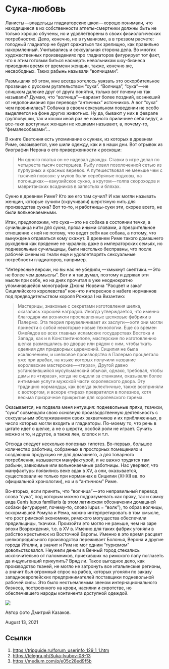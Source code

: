# Сука-любовь

Ланисты — владельцы гладиаторских школ — хорошо понимали, что
находящиеся в их собственности атлеты-смертники должны быть не только
хорошо обучены, но и удовлетворены в своих физиологических
потребностях. Дело, конечно, не в гуманизме, а в трезвом расчете:
голодный гладиатор не будет сражаться так зрелищно, как правильно
накормленный. Учитывались и сексуальная сторона дела. Во многих
художественных произведениях про гладиаторов фигурирует тот факт, что к
этим готовым биться насмерть невольникам шоу-бизнеса приводили время от
времени женщин, также, конечно же, несвободных. Таких рабынь называли
“волчицами”.

Размышляя об этом, мне всегда хотелось увязать это оскорбительное
прозвище с русским ругательством “сука”. “Волчица”, “сука” — не слишком
далекие друг от друга понятия, только вот почему их так называли?
Думаю, что “волчица” — вариант более поздний, возникший от
недопонимания при переводе “античных” источников. А вот “сука” чем
провинилась? Собачка в своем сексуальном поведении не особо выделяется
на фоне других животных. Ну да, бывают у них в феврале групповушки, так
и кошки иной раз не намного приличнее себя ведут, а все-таки доступных
женщин не кошками называют, а, почему-то, “фемалесобаками”…

В книге Светония есть упоминание о сукнах, из которых в древнем Риме,
оказывается, уже шили одежду, как и в наши дни. Вот отрывок из
биографии Нерона о его приверженности к роскоши:

>  Ни одного платья он не надевал дважды. Ставки в игре делал по
>  четыреста тысяч сестерциев. Рыбу ловил позолоченной сетью из
>  пурпурных и красных веревок. А путешествовал не меньше чем с тысячей
>  повозок: у мулов были серебряные подковы, на
>  погонщиках — канузийское сукно, а кругом — толпа скороходов и
>  мавританских всадников в запястьях и бляхах.

Сукно в древнем Риме? Кто же его там сучил? И как могли называть
женщин, которые сучили (скручивали) шерстяную нить для производства
сукна? Вот то-то, и работницы-суки эти, скорее всего, не были
вольнонаемными.

Итак, предположим, что сука — это не собака в состоянии течки, а
сучильшица нити для сукна, пряха иными словами, а презрительное
отношение к ней не потому, что ведет себя как собака, а потому, что
вынуждена отдаваться кому скажут. В древнем Риме такого домашнего
рукоделия как прядение не чурались даже в императорских семьях, но
подневольные сучильщицы, были настолько бесправны, что после рабочей
смены их гнали еще и удовлетворять сексуальные потребности гладиаторов,
например.

“Интересные версии, но вы нас не убедили, — хмыкнут скептики. — Это не
более чем домыслы”. Вот и я так думал, поэтому и держал эти мысли при
себе, но на днях прочитал в уже неоднократно упоминавшейся монографии
Джона Норвича “Расцвет и закат Сицилийского королевства” кое-что
интересное о набеге норманнов под предводительством короля Рожера I на
Византию:

>  Мастерицы, знакомые с секретами изготовления шелка, оказались
>  хорошей наградой. Иногда утверждается, что именно благодаря им
>  возникли прославленные шелковые фабрики в Палермо. Эта теория
>  преувеличивает их заслуги — хотя они могли принести с собой
>  некоторые новые технологии. Еще со времен Омейядов во всех главных
>  исламских государствах Востока и Запада, как и в Константинополе,
>  мастерские по изготовлению шелка размещались во дворце или рядом с
>  ним, чтобы ткать одеяния для придворных церемоний. Сицилия не была
>  исключением, и шелковое производство в Палермо процветало уже при
>  арабах, на языке которых получили название королевские
>  мастерские — «тираз», Другой давно установившийся мусульманский
>  обычай, однако, требовал, чтобы дамы из «тираза», когда не сидели за
>  станками, оказывали более интимные услуги мужской части королевского
>  двора. Эту традицию нормандцы, как всегда эклектичные, также
>  восприняли с восторгом, и вскоре «тираз» превратился в полезное,
>  хотя весьма призрачное прикрытие для королевского гарема.

Оказывается, не подвела меня интуиция: подневольные пряхи, ткачихи,
“суки” совмещали свою основную производственную деятельность с
сексуальным обслуживанием своих захватчиков и их приближенных, в число
которых могли входить и гладиаторы. По-моему то, что речь в цитате идет
о шелке, а не о шерсти, особой роли не играет. Сучить можно и то, и
другое, а также лен, хлопок и т.п.

Отсюда следует несколько полезных гипотез. Во-первых, большое
количество работниц, собранных в просторных помещениях и создающих
продукцию не для домашнего, а для товарного потребления, называется
мануфактурой, и не важно трудятся там рабыни, зависимые или
вольнонаемные работницы. Нас уверяют, что мануфактуры появились веке
эдак в XV, а они, оказывается, существовали не только при норманнах в
Сицилии (XI-XII вв. по официальной хронологии), но и в “античном” Риме.

Во-вторых, если принять, что “волчица” — это неправильный перевод слова
“сука”, под которым можно подразумевать как пряху, так и самку вида
Canis lupus familiaris (в этом латинском обозначении домашней собаки
фигурирует, почему-то, слово lupus = “волк”), то образ волчицы,
вскормившей Ромула и Рема, можно интерпретировать в том смысле, что
рост римской экономики, римского могущества обеспечили прядильщицы,
ткачихи. Произойти это могло не раньше, чем на заре эпохи Возрождения,
т.е. в XV в. Именно для таких фабрик угоняли в рабство крестьянок из
Восточной Европы. Именно в это время расцвет шелкопрядильного
производства переживает Болонья, Верона и другие города Италии, а
значит и Рим не мог одним “туризмом” довольствовался. Неужели деньги в
Вечный город стекались исключительно от паломников, приехавших на
римского папу поглазеть да индульгенций прикупить? Вряд ли. Такое
выгодное дело, как производство тканей, не могло не затронуть все
итальянские регионы, а значит был огромный спрос на рабов, которых
угоняли по заказу западноевропейских предпринимателей поставщики
подневольной рабочей силы. Это было неотъемлемым звеном
интернационального бизнеса, построенного на крови, насилии и сиротстве,
но обеспечившего народы континента доступной одеждой.

![](content/img/QWWW8mTkJJo0jdkw.jpg)

Автор фото Дмитрий Казаков.

<time>August 13, 2021</time>

## Ссылки

1. https://tripguide.ru/forum_userinfo_129_1_1.htm
2. https://telegra.ph/Suka-lyubov-08-13
4. https://medium.com/p/e05c28ed9f5b

